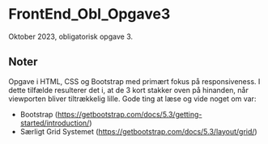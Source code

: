 # FrontEnd_Obl_Opgave3
Oktober 2023, obligatorisk opgave 3.

## Noter
Opgave i HTML, CSS og Bootstrap med primært fokus på responsiveness.
I dette tilfælde resulterer det i, at de 3 kort stakker oven på hinanden, når viewporten bliver tiltrækkelig lille.
Gode ting at læse og vide noget om var:

- Bootstrap (https://getbootstrap.com/docs/5.3/getting-started/introduction/)
- Særligt Grid Systemet (https://getbootstrap.com/docs/5.3/layout/grid/)
